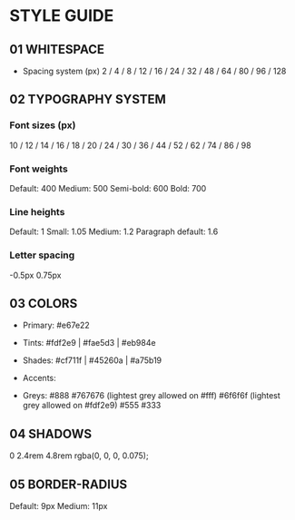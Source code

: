 # STYLE GUIDE

## 01 WHITESPACE

- Spacing system (px)
  2 / 4 / 8 / 12 / 16 / 24 / 32 / 48 / 64 / 80 / 96 / 128

## 02 TYPOGRAPHY SYSTEM

### Font sizes (px)

10 / 12 / 14 / 16 / 18 / 20 / 24 / 30 / 36 / 44 / 52 / 62 / 74 / 86 / 98

### Font weights

Default: 400
Medium: 500
Semi-bold: 600
Bold: 700

### Line heights

Default: 1
Small: 1.05
Medium: 1.2
Paragraph default: 1.6

### Letter spacing

-0.5px
0.75px

## 03 COLORS

- Primary: #e67e22

- Tints: #fdf2e9 | #fae5d3 | #eb984e

- Shades: #cf711f | #45260a | #a75b19

- Accents:
- Greys:
  #888
  #767676 (lightest grey allowed on #fff)
  #6f6f6f (lightest grey allowed on #fdf2e9)
  #555
  #333

## 04 SHADOWS

0 2.4rem 4.8rem rgba(0, 0, 0, 0.075);

## 05 BORDER-RADIUS

Default: 9px
Medium: 11px

